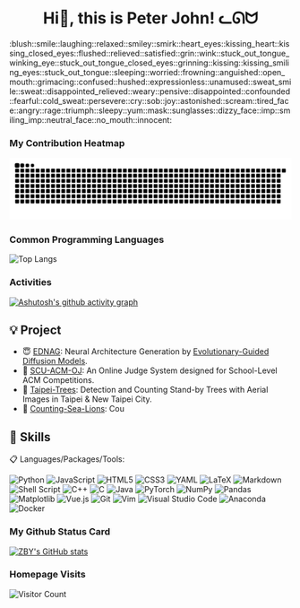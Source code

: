 <h1 align="center">Hi👋, this is Peter John! ᓚᘏᗢ</h1>
:blush::smile::laughing::relaxed::smiley::smirk::heart_eyes::kissing_heart::kissing_closed_eyes::flushed::relieved::satisfied::grin::wink::stuck_out_tongue_winking_eye::stuck_out_tongue_closed_eyes::grinning::kissing::kissing_smiling_eyes::stuck_out_tongue::sleeping::worried::frowning::anguished::open_mouth::grimacing::confused::hushed::expressionless::unamused::sweat_smile::sweat::disappointed_relieved::weary::pensive::disappointed::confounded::fearful::cold_sweat::persevere::cry::sob::joy::astonished::scream::tired_face::angry::rage::triumph::sleepy::yum::mask::sunglasses::dizzy_face::imp::smiling_imp::neutral_face::no_mouth::innocent:


### My Contribution Heatmap
![](https://github.com/cloud-zhoubingye/cloud-zhoubingye/blob/output/github-contribution-grid-snake.svg)
### Common Programming Languages
![Top Langs](https://github-readme-stats.vercel.app/api/top-langs/?username=cloud-peterjohn&layout=compact&theme=tokyonight)
### Activities
[![Ashutosh's github activity graph](https://github-readme-activity-graph.vercel.app/graph?username=cloud-peterjohn&bg_color=fffff0&color=708090&line=24292e&point=24292e&area=true&hide_border=true)]()

## 💡 Project

- 😇 [EDNAG]([https://arxiv.org/abs/2504.17827](https://github.com/cloud-peterjohn/EDNAG)): Neural Architecture Generation by [Evolutionary-Guided Diffusion Models](https://arxiv.org/abs/2504.17827).
- 🤩 [SCU-ACM-OJ](https://github.com/cloud-peterjohn/SCU-ACM-OJ.git): An Online Judge System designed for School-Level ACM Competitions.
- 🥰 [Taipei-Trees](): Detection and Counting Stand-by Trees with Aerial Images in Taipei & New Taipei City.
- 🤣 [Counting-Sea-Lions](): Cou

## 🚀 Skills

📋 Languages/Packages/Tools:

![Python](https://img.shields.io/badge/python-3670A0?style=for-the-badge&logo=python&logoColor=ffdd54)
![JavaScript](https://img.shields.io/badge/javascript-%23323330.svg?style=for-the-badge&logo=javascript&logoColor=%23F7DF1E)
![HTML5](https://img.shields.io/badge/html5-%23E34F26.svg?style=for-the-badge&logo=html5&logoColor=white)
![CSS3](https://img.shields.io/badge/css3-%231572B6.svg?style=for-the-badge&logo=css3&logoColor=white)
![YAML](https://img.shields.io/badge/yaml-%23ffffff.svg?style=for-the-badge&logo=yaml&logoColor=151515)
![LaTeX](https://img.shields.io/badge/latex-%23008080.svg?style=for-the-badge&logo=latex&logoColor=white)
![Markdown](https://img.shields.io/badge/markdown-%23000000.svg?style=for-the-badge&logo=markdown&logoColor=white)
![Shell Script](https://img.shields.io/badge/shell_script-%23121011.svg?style=for-the-badge&logo=gnu-bash&logoColor=white)
![C++](https://img.shields.io/badge/c++-%2300599C.svg?style=for-the-badge&logo=c%2B%2B&logoColor=white)
![C](https://img.shields.io/badge/c-%2300599C.svg?style=for-the-badge&logo=c&logoColor=white)
![Java](https://img.shields.io/badge/java-%23ED8B00.svg?style=for-the-badge&logo=openjdk&logoColor=white)
![PyTorch](https://img.shields.io/badge/PyTorch-%23EE4C2C.svg?style=for-the-badge&logo=PyTorch&logoColor=white)
![NumPy](https://img.shields.io/badge/numpy-%23013243.svg?style=for-the-badge&logo=numpy&logoColor=white)
![Pandas](https://img.shields.io/badge/pandas-%23150458.svg?style=for-the-badge&logo=pandas&logoColor=white)
![Matplotlib](https://img.shields.io/badge/Matplotlib-%23ffffff.svg?style=for-the-badge&logo=Matplotlib&logoColor=black)
![Vue.js](https://img.shields.io/badge/vuejs-%2335495e.svg?style=for-the-badge&logo=vuedotjs&logoColor=%234FC08D)
![Git](https://img.shields.io/badge/git-%23F05033.svg?style=for-the-badge&logo=git&logoColor=white)
![Vim](https://img.shields.io/badge/VIM-%2311AB00.svg?style=for-the-badge&logo=vim&logoColor=white)
![Visual Studio Code](https://img.shields.io/badge/Visual%20Studio%20Code-0078d7.svg?style=for-the-badge&logo=visual-studio-code&logoColor=white)
![Anaconda](https://img.shields.io/badge/Anaconda-%2344A833.svg?style=for-the-badge&logo=anaconda&logoColor=white)
![Docker](https://img.shields.io/badge/docker-%230db7ed.svg?style=for-the-badge&logo=docker&logoColor=white)

### My Github Status Card
[![ZBY's GitHub stats](https://github-readme-stats.vercel.app/api?username=cloud-peterjohn&show_icons=true&theme=merko)]()
### Homepage Visits
![Visitor Count](https://profile-counter.glitch.me/cloud-zhoubingye/count.svg)
